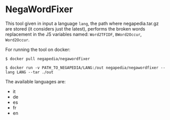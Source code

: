 # NegaWordFixer

This tool given in input a language ``lang``, the path where negapedia.tar.gz are stored (it considers just the latest), performs the broken words replacement in the JS variables named: ``Word2TFIDF``,
``BWord2Occur``, ``Word2Occur``.

For running the tool on docker:<br>
```
$ docker pull negapedia/negawordfixer

$ docker run -v PATH_TO_NEGAPEDIA/LANG:/out negapedia/negawordfixer --lang LANG --tar ./out
```

The available languages are:
- it
- de
- es
- fr
- en